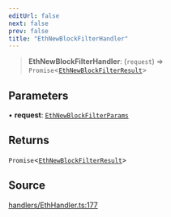 ```yaml
---
editUrl: false
next: false
prev: false
title: "EthNewBlockFilterHandler"
---
```


> **EthNewBlockFilterHandler**: (`request`) => `Promise`\<[`EthNewBlockFilterResult`](/reference/tevm/actions-types/type-aliases/ethnewblockfilterresult/)\>

## Parameters

• **request**: [`EthNewBlockFilterParams`](/reference/tevm/actions-types/type-aliases/ethnewblockfilterparams/)

## Returns

`Promise`\<[`EthNewBlockFilterResult`](/reference/tevm/actions-types/type-aliases/ethnewblockfilterresult/)\>

## Source

[handlers/EthHandler.ts:177](https://github.com/evmts/tevm-monorepo/blob/main/packages/actions-types/src/handlers/EthHandler.ts#L177)
